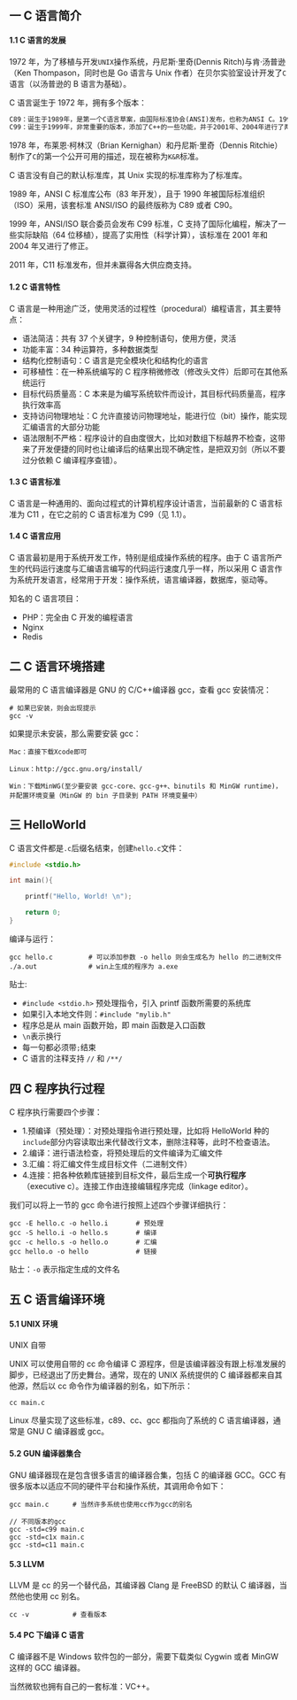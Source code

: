 ## 一 C 语言简介

#### 1.1 C 语言的发展

1972 年，为了移植与开发`UNIX`操作系统，丹尼斯·里奇(Dennis Ritch)与肯·汤普逊（Ken Thompason，同时也是 Go 语言与 Unix 作者）在贝尔实验室设计开发了`C`语言（以汤普逊的 B 语言为基础）。

C 语言诞生于 1972 年，拥有多个版本：

```txt
C89：诞生于1989年，是第一个C语言草案，由国际标准协会(ANSI)发布，也称为ANSI C。1990年，该标准也被国际标准化组织ISO接受，即国标ISP/IEC 9899。
C99：诞生于1999年，非常重要的版本，添加了C++的一些功能，并于2001年、2004年进行了两次技术修正。
```

1978 年，布莱恩·柯林汉（Brian Kernighan）和丹尼斯·里奇（Dennis Ritchie）制作了`C`的第一个公开可用的描述，现在被称为`K&R`标准。

C 语言没有自己的默认标准库，其 Unix 实现的标准库称为了标准库。

1989 年，ANSI C 标准库公布（83 年开发），且于 1990 年被国际标准组织（ISO）采用，该套标准 ANSI/ISO 的最终版称为 C89 或者 C90。

1999 年，ANSI/ISO 联合委员会发布 C99 标准，C 支持了国际化编程，解决了一些实际缺陷（64 位移植），提高了实用性（科学计算），该标准在 2001 年和 2004 年又进行了修正。

2011 年，C11 标准发布，但并未赢得各大供应商支持。

#### 1.2 C 语言特性

C 语言是一种用途广泛，使用灵活的过程性（procedural）编程语言，其主要特点：

- 语法简洁：共有 37 个关键字，9 种控制语句，使用方便，灵活
- 功能丰富：34 种运算符，多种数据类型
- 结构化控制语句：C 语言是完全模块化和结构化的语言
- 可移植性：在一种系统编写的 C 程序稍微修改（修改头文件）后即可在其他系统运行
- 目标代码质量高：C 本来是为编写系统软件而设计，其目标代码质量高，程序执行效率高
- 支持访问物理地址：C 允许直接访问物理地址，能进行位（bit）操作，能实现汇编语言的大部分功能
- 语法限制不严格：程序设计的自由度很大，比如对数组下标越界不检查，这带来了开发便捷的同时也让编译后的结果出现不确定性，是把双刃剑（所以不要过分依赖 C 编译程序查错）。

#### 1.3 C 语言标准

C 语言是一种通用的、面向过程式的计算机程序设计语言，当前最新的 C 语言标准为 C11 ，在它之前的 C 语言标准为 C99（见 1.1）。

#### 1.4 C 语言应用

C 语言最初是用于系统开发工作，特别是组成操作系统的程序。由于 C 语言所产生的代码运行速度与汇编语言编写的代码运行速度几乎一样，所以采用 C 语言作为系统开发语言，经常用于开发：操作系统，语言编译器，数据库，驱动等。

知名的 C 语言项目：

- PHP：完全由 C 开发的编程语言
- Nginx
- Redis

## 二 C 语言环境搭建

最常用的 C 语言编译器是 GNU 的 C/C++编译器 gcc，查看 gcc 安装情况：

```
# 如果已安装，则会出现提示
gcc -v
```

如果提示未安装，那么需要安装 gcc：

```
Mac：直接下载Xcode即可

Linux：http://gcc.gnu.org/install/

Win：下载MinWG(至少要安装 gcc-core、gcc-g++、binutils 和 MinGW runtime)，并配置环境变量（MinGW 的 bin 子目录到 PATH 环境变量中）
```

## 三 HelloWorld

C 语言文件都是`.c`后缀名结束，创建`hello.c`文件：

```c++
#include <stdio.h>

int main(){

    printf("Hello, World! \n");

    return 0;
}
```

编译与运行：

```
gcc hello.c         # 可以添加参数 -o hello 则会生成名为 hello 的二进制文件
./a.out             # win上生成的程序为 a.exe
```

贴士:

- `#include <stdio.h>` 预处理指令，引入 printf 函数所需要的系统库
- 如果引入本地文件则：`#include "mylib.h"`
- 程序总是从 main 函数开始，即 main 函数是入口函数
- `\n`表示换行
- 每一句都必须带`;`结束
- C 语言的注释支持 `//` 和 `/**/`

## 四 C 程序执行过程

C 程序执行需要四个步骤：

- 1.预编译（预处理）：对预处理指令进行预处理，比如将 HelloWorld 种的`include`部分内容读取出来代替改行文本，删除注释等，此时不检查语法。
- 2.编译：进行语法检查，将预处理后的文件编译为汇编文件
- 3.汇编：将汇编文件生成目标文件（二进制文件）
- 4.连接：把各种依赖库链接到目标文件，最后生成一个**可执行程序**（executive c）。连接工作由连接编辑程序完成（linkage editor）。

我们可以将上一节的 gcc 命令进行按照上述四个步骤详细执行：

```
gcc -E hello.c -o hello.i       # 预处理
gcc -S hello.i -o hello.s       # 编译
gcc -c hello.s -o hello.o       # 汇编
gcc hello.o -o hello            # 链接
```

贴士：`-o` 表示指定生成的文件名

## 五 C 语言编译环境

#### 5.1 UNIX 环境

UNIX 自带

UNIX 可以使用自带的 cc 命令编译 C 源程序，但是该编译器没有跟上标准发展的脚步，已经退出了历史舞台。通常，现在的 UNIX 系统提供的 C 编译器都来自其他源，然后以 cc 命令作为编译器的别名，如下所示：

```
cc main.c
```

Linux 尽量实现了这些标准，c89、cc、gcc 都指向了系统的 C 语言编译器，通常是 GNU C 编译器或 gcc。

#### 5.2 GUN 编译器集合

GNU 编译器现在是包含很多语言的编译器合集，包括 C 的编译器 GCC。GCC 有很多版本以适应不同的硬件平台和操作系统，其调用命令如下：

```
gcc main.c      # 当然许多系统也使用cc作为gcc的别名

// 不同版本的gcc
gcc -std=c99 main.c
gcc -std=c1x main.c
gcc -std=c11 main.c
```

#### 5.3 LLVM

LLVM 是 cc 的另一个替代品，其编译器 Clang 是 FreeBSD 的默认 C 编译器，当然他也使用 cc 别名。

```
cc -v           # 查看版本
```

#### 5.4 PC 下编译 C 语言

C 编译器不是 Windows 软件包的一部分，需要下载类似 Cygwin 或者 MinGW 这样的 GCC 编译器。

当然微软也拥有自己的一套标准：VC++。

